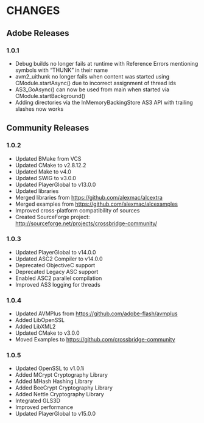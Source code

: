 CHANGES
=======

## Adobe Releases

### 1.0.1 

* Debug builds no longer fails at runtime with Reference Errors mentioning symbols with “THUNK” in their name
* avm2_uithunk no longer fails when content was started using CModule.startAsync() due to incorrect assignment of thread ids
* AS3_GoAsync() can now be used from main when started via CModule.startBackground()
* Adding directories via the InMemoryBackingStore AS3 API with trailing slashes now works

## Community Releases

### 1.0.2 

* Updated BMake from VCS
* Updated CMake to v2.8.12.2
* Updated Make to v4.0
* Updated SWIG to v3.0.0
* Updated PlayerGlobal to v13.0.0
* Updated libraries
* Merged libraries from https://github.com/alexmac/alcextra
* Merged examples from https://github.com/alexmac/alcexamples
* Improved cross-platform compatibility of sources
* Created SourceForge project: http://sourceforge.net/projects/crossbridge-community/

### 1.0.3

* Updated PlayerGlobal to v14.0.0
* Updated ASC2 Compiler to v14.0.0
* Deprecated ObjectiveC support
* Deprecated Legacy ASC support
* Enabled ASC2 parallel compilation
* Improved AS3 logging for threads

### 1.0.4

* Updated AVMPlus from https://github.com/adobe-flash/avmplus
* Added LibOpenSSL
* Added LibXML2
* Updated CMake to v3.0.0
* Moved Examples to https://github.com/crossbridge-community

### 1.0.5

* Updated OpenSSL to v1.0.1i
* Added MCrypt Cryptography Library
* Added MHash Hashing Library
* Added BeeCrypt Cryptography Library
* Added Nettle Cryptography Library
* Integrated GLS3D
* Improved performance
* Updated PlayerGlobal to v15.0.0
